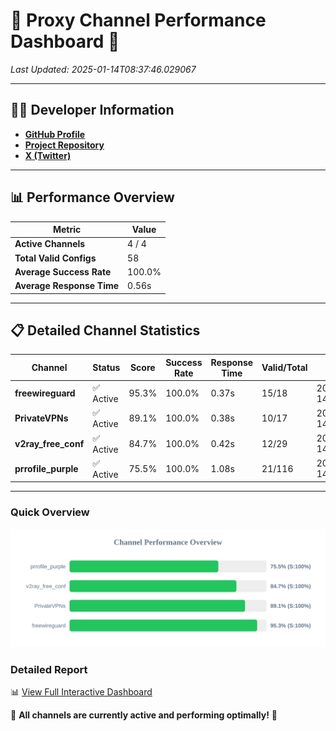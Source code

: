# 🌟 Proxy Channel Performance Dashboard 🌟

_Last Updated: 2025-01-14T08:37:46.029067_

---

## 👩‍💻 Developer Information

- **[GitHub Profile](https://github.com/4n0nymou3)**  
- **[Project Repository](https://github.com/4n0nymou3/multi-proxy-config-fetcher)**  
- **[X (Twitter)](https://x.com/4n0nymou3)**  

---

## 📊 Performance Overview

| Metric                | Value       |
|-----------------------|-------------|
| **Active Channels**   | 4 / 4       |
| **Total Valid Configs** | 58          |
| **Average Success Rate** | 100.0%      |
| **Average Response Time** | 0.56s       |

---

## 📋 Detailed Channel Statistics

| Channel          | Status     | Score  | Success Rate | Response Time | Valid/Total | Last Success               |
|------------------|------------|--------|--------------|---------------|-------------|----------------------------|
| **freewireguard**  | ✅ Active  | 95.3%  | 100.0% | 0.37s         | 15/18       | 2025-01-14T08:37:46.027279 |
| **PrivateVPNs**  | ✅ Active  | 89.1%  | 100.0% | 0.38s         | 10/17       | 2025-01-14T08:37:45.633280 |
| **v2ray_free_conf**  | ✅ Active  | 84.7%  | 100.0% | 0.42s         | 12/29       | 2025-01-14T08:37:45.210451 |
| **prrofile_purple**  | ✅ Active  | 75.5%  | 100.0% | 1.08s         | 21/116       | 2025-01-14T08:37:44.734365 |

---

### Quick Overview
<div align="center">
  <a href="https://raw.githubusercontent.com/nullluser/NullRepo/refs/heads/main/assets/channel_stats_chart.svg">
    <img src="https://raw.githubusercontent.com/nullluser/NullRepo/refs/heads/main/assets/channel_stats_chart.svg" alt="Source Performance Statistics" width="800">
  </a>
</div>

### Detailed Report
📊 [View Full Interactive Dashboard](https://htmlpreview.github.io/?https://github.com/nullluser/NullRepo/blob/main/assets/performance_report.html)

🎉 **All channels are currently active and performing optimally!** 🎉
